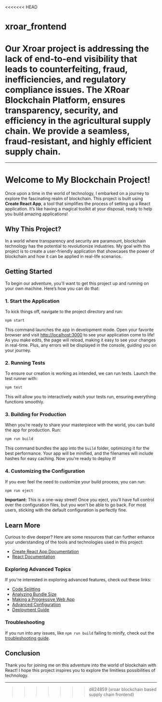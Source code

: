 <<<<<<< HEAD
# xroar_frontend
Our Xroar project is addressing the lack of end-to-end visibility that leads to counterfeiting, fraud, inefficiencies, and regulatory compliance issues.   The XRoar Blockchain Platform, ensures transparency, security, and efficiency in the agricultural supply chain. We provide a seamless, fraud-resistant, and highly efficient supply chain.
=======
---

# Welcome to My Blockchain Project!

Once upon a time in the world of technology, I embarked on a journey to explore the fascinating realm of blockchain. This project is built using **Create React App**, a tool that simplifies the process of setting up a React application. It’s like having a magical toolkit at your disposal, ready to help you build amazing applications!

## Why This Project?

In a world where transparency and security are paramount, blockchain technology has the potential to revolutionize industries. My goal with this project is to create a user-friendly application that showcases the power of blockchain and how it can be applied in real-life scenarios.

## Getting Started

To begin our adventure, you'll want to get this project up and running on your own machine. Here’s how you can do that:

### 1. Start the Application

To kick things off, navigate to the project directory and run:

```bash
npm start
```

This command launches the app in development mode. Open your favorite browser and visit [http://localhost:3000](http://localhost:3000) to see your application come to life! As you make edits, the page will reload, making it easy to see your changes in real-time. Plus, any errors will be displayed in the console, guiding you on your journey.

### 2. Running Tests

To ensure our creation is working as intended, we can run tests. Launch the test runner with:

```bash
npm test
```

This will allow you to interactively watch your tests run, ensuring everything functions smoothly.

### 3. Building for Production

When you’re ready to share your masterpiece with the world, you can build the app for production. Run:

```bash
npm run build
```

This command bundles the app into the `build` folder, optimizing it for the best performance. Your app will be minified, and the filenames will include hashes for easy caching. Now you’re ready to deploy it!

### 4. Customizing the Configuration

If you ever feel the need to customize your build process, you can run:

```bash
npm run eject
```

**Important:** This is a one-way street! Once you eject, you’ll have full control over the configuration files, but you won't be able to go back. For most users, sticking with the default configuration is perfectly fine.

## Learn More

Curious to dive deeper? Here are some resources that can further enhance your understanding of the tools and technologies used in this project:

- [Create React App Documentation](https://facebook.github.io/create-react-app/docs/getting-started)
- [React Documentation](https://reactjs.org/)

### Exploring Advanced Topics

If you're interested in exploring advanced features, check out these links:

- [Code Splitting](https://facebook.github.io/create-react-app/docs/code-splitting)
- [Analyzing Bundle Size](https://facebook.github.io/create-react-app/docs/analyzing-the-bundle-size)
- [Making a Progressive Web App](https://facebook.github.io/create-react-app/docs/making-a-progressive-web-app)
- [Advanced Configuration](https://facebook.github.io/create-react-app/docs/advanced-configuration)
- [Deployment Guide](https://facebook.github.io/create-react-app/docs/deployment)

### Troubleshooting

If you run into any issues, like `npm run build` failing to minify, check out the [troubleshooting guide](https://facebook.github.io/create-react-app/docs/troubleshooting#npm-run-build-fails-to-minify).

## Conclusion

Thank you for joining me on this adventure into the world of blockchain with React! I hope this project inspires you to explore the limitless possibilities of technology.

---
>>>>>>> d624859 (xroar blockchain based supply chain frontend)
